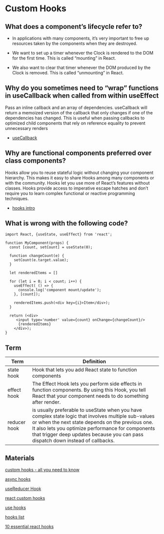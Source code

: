 # Custom Hooks

## What does a component’s lifecycle refer to?

- In applications with many components, it’s very important to free up resources taken by the components when they are destroyed.

- We want to set up a timer whenever the Clock is rendered to the DOM for the first time. This is called “mounting” in React.

- We also want to clear that timer whenever the DOM produced by the Clock is removed. This is called “unmounting” in React.

## Why do you sometimes need to “wrap” functions in useCallback when called from within useEffect

Pass an inline callback and an array of dependencies. useCallback will return a memoized version of the callback that only changes if one of the dependencies has changed. This is useful when passing callbacks to optimized child components that rely on reference equality to prevent unnecessary renders 
- [useCallback](https://reactjs.org/docs/hooks-reference.html#usecallback)

## Why are functional components preferred over class components?

Hooks allow you to reuse stateful logic without changing your component hierarchy. This makes it easy to share Hooks among many components or with the community. Hooks let you use more of React’s features without classes. Hooks provide access to imperative escape hatches and don’t require you to learn complex functional or reactive programming techniques.
- [hooks intro](https://reactjs.org/docs/hooks-intro.html)


## What is wrong with the following code?

```
import React, {useState, useEffect} from 'react';

function MyComponent(props) {
  const [count, setCount] = useState(0);

  function changeCount(e) {
    setCount(e.target.value);
  }

  let renderedItems = []

  for (let i = 0; i < count; i++) {
    useEffect( () => {
      console.log('component mount/update');
    }, [count]);

    renderedItems.push(<div key={i}>Item</div>);
  }

  return (<div>
     <input type='number' value={count} onChange={changeCount}/>
      {renderedItems}
    </div>);
}
```

## Term

| Term | Definition |
| ------- | ----------------- |
|state hook|Hook that lets you add React state to function components|
|effect hook|The Effect Hook lets you perform side effects in function components. By using this Hook, you tell React that your component needs to do something after render. |
|reducer hook|is usually preferable to useState when you have complex state logic that involves multiple sub-values or when the next state depends on the previous one. It also lets you optimize performance for components that trigger deep updates because you can pass dispatch down instead of callbacks.|


## Materials

[custom hooks - all you need to know](https://www.telerik.com/kendo-react-ui/react-hooks-guide/#toc-custom-react-hooks)

[async hooks](https://dev.to/vinodchauhan7/react-hooks-with-async-await-1n9g)

[useReducer Hook](https://reactjs.org/docs/hooks-reference.html#usereducer)

[react custom hooks](https://reactjs.org/docs/hooks-custom.html)

[use hooks](https://usehooks.com/)

[hooks list](https://github.com/rehooks/awesome-react-hooks)

[10 essential react hooks](https://blog.bitsrc.io/10-react-custom-hooks-you-should-have-in-your-toolbox-aa27d3f5564d)